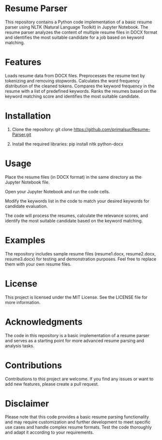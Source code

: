 # Resume Parser
This repository contains a Python code implementation of a basic resume parser using NLTK (Natural Language Toolkit) in Jupyter Notebook. The resume parser analyzes the content of multiple resume files in DOCX format and identifies the most suitable candidate for a job based on keyword matching.

# Features
Loads resume data from DOCX files.
Preprocesses the resume text by tokenizing and removing stopwords.
Calculates the word frequency distribution of the cleaned tokens.
Compares the keyword frequency in the resume with a list of predefined keywords.
Ranks the resumes based on the keyword matching score and identifies the most suitable candidate.

# Installation
1. Clone the repository:
git clone https://github.com/primalsur/Resume-Parser.git

2. Install the required libraries:
pip install nltk python-docx

# Usage
Place the resume files (in DOCX format) in the same directory as the Jupyter Notebook file.

Open your Jupyter Notebook and run the code cells.

Modify the keywords list in the code to match your desired keywords for candidate evaluation.

The code will process the resumes, calculate the relevance scores, and identify the most suitable candidate based on the keyword matching.

# Examples
The repository includes sample resume files (resume1.docx, resume2.docx, resume3.docx) for testing and demonstration purposes. Feel free to replace them with your own resume files.

# License
This project is licensed under the MIT License. See the LICENSE file for more information.

# Acknowledgments
The code in this repository is a basic implementation of a resume parser and serves as a starting point for more advanced resume parsing and analysis tasks.

# Contributions
Contributions to this project are welcome. If you find any issues or want to add new features, please create a pull request.

# Disclaimer
Please note that this code provides a basic resume parsing functionality and may require customization and further development to meet specific use cases and handle complex resume formats. Test the code thoroughly and adapt it according to your requirements.

